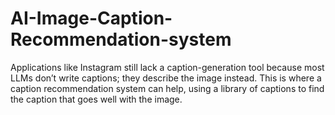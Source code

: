 # AI-Image-Caption-Recommendation-system
 Applications like Instagram still lack a caption-generation tool because most LLMs don’t write captions; they describe the image instead. This is where a caption recommendation system can help, using a library of captions to find the caption that goes well with the image.
